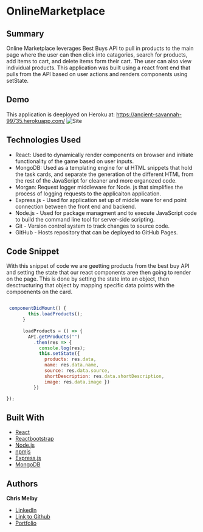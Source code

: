 # OnlineMarketplace


## Summary 
Online Marketplace leverages Best Buys API to pull in products to the main page where the user can then click into catagories, search for products, add items to cart, and delete items form their cart. The user can also view individual products. This application was built using a react front end that pulls from the API based on user actions and renders components using setState. 



## Demo
This application is deeployed on Heroku at:  https://ancient-savannah-99735.herokuapp.com/
![Site](sitedemo.gif) 

 
## Technologies Used
- React: Used to dynamically render components on browser and initiate functionality of the game based on user inputs.
- MongoDB: Used as a templating engine for ul HTML snippets that hold the task cards, and separate the generation of the        different HTML from the rest of the JavaScript for cleaner and more organozed code.
- Morgan: Request logger middleware for Node. js that simplifies the process of logging requests to the applicaiton application.
- Express.js - Used for application set up of middle ware for end point connection between the front end and backend.
- Node.js - Used for package managment and to execute JavaScript code to build the command line tool for server-side scripting.
- Git - Version control system to track changes to source code.
- GitHub - Hosts repository that can be deployed to GitHub Pages.
 
## Code Snippet
With this snippet of code we are geetting products from the best buy API and setting the state that our react components aree then going to render on the page. This is done by setting the state into an object, then desctructuring that object by mapping specific data points with the compoenents on the card. 
```js

 componentDidMount() {
        this.loadProducts();
      }
    
      loadProducts = () => {
        API.getProducts("")
          .then(res => {
            console.log(res);
            this.setState({ 
              products: res.data, 
              name: res.data.name, 
              source: res.data.source, 
              shortDescription: res.data.shortDescription, 
              image: res.data.image })
          })

});
```

## Built With
* [React](https://reactjs.org/docs/getting-started.html)
* [Reactbootstrap](https://www.npmjs.com/package/react-bootstrap)
* [Node.js](https://nodejs.org/en/)
* [npmjs](https://docs.npmjs.com/)
* [Express.js](https://expressjs.com/)
* [MongoDB](https://www.mongodb.com/)


## Authors

**Chris Melby**
- [LinkedIn](https://www.linkedin.com/in/chris-melby-71106b126/)
- [Link to Github](https://github.com/cmelby)
- [Portfolio](https://cmelby.github.io/portfolio/)


